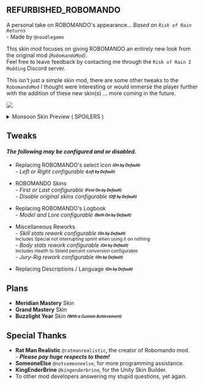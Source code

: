 ## REFURBISHED_ROBOMANDO

A personal take on ROBOMANDO's appearance... _Based on ``Risk of Rain Returns``_<br> - Made by ``@noodlegemo``

This skin mod focuses on giving ROBOMANDO an entirely new look from the original mod _(``RobomandoMod``)_.
<br>Feel free to leave feedback by contacting me through the ``Risk of Rain 2 Modding`` Discord server.

This isn't just a simple skin mod, there are some other tweaks to the ``RobomandoMod`` I thought were interesting or would immerse the player further with the addition of these new skin(s) ... more coming in the future.

![](https://github.com/elementGEMO/RefurbishedROBOMANDO/blob/master/GithubPreview/FullPreview.png?raw=true)

<details>
  <summary>Monsoon Skin Preview ( SPOILERS )</summary>
  
  ![](https://github.com/elementGEMO/RefurbishedROBOMANDO/blob/master/GithubPreview/MonsoonPreview.png?raw=true)
</details>

## Tweaks
#### _The following may be configured and or disabled._
- Replacing ROBOMANDO's select icon <sub><sup> _**(On by Default)**_ </sub></sup>
<br>- _Left or Right configurable_ <sub><sup> _**(Left by Default)**_ </sub></sup>

- ROBOMANDO Skins
<br>- _First or Last configurable_ <sub><sup> _**(First On by Default)**_ </sub></sup>
<br>- _Disable original skins configurable_ <sub><sup> _**(Off by Default)**_ </sub></sup>

- Replacing ROBOMANDO's Logbook
<br>- _Model and Lore configurable_ <sub><sup> _**(Both On by Default)**_ </sub></sup>

- Miscellaneous Reworks
<br>- _Skill stats rework configurable_ <sub><sup> _**(On by Default)**_ </sub></sup>
<br> <sup> Includes Special not interrupting sprint when using it on nothing </sup>
<br>- _Body stats rework configurable_ <sub><sup> _**(On by Default)**_ </sub></sup>
<br> <sup> Includes Health to Shield percent conversion configurable </sup>
<br>- _Jury-Rig rework configurable_ <sub><sup> _**(On by Default)**_ </sub></sup>

- Replacing Descriptions / Language <sub><sup> _**(On by Default)**_ </sub></sup>

## Plans

- **Meridian Mastery** Skin
- **Grand Mastery** Skin
- **Buzzlight Year** Skin <sub><sup> _**(With a Custom Achievement)**_ </sub></sup>

## Special Thanks
- **Rat Man Realistic** ``@ratmanrealistic``, the creator of Robomando mod.
<br>- **_Please pay huge respects to them!_**
- **SomeoneElse** ``@notsomeoneelse``, for more programming assistance.
- **KingEnderBrine** ``@kingenderbrine``, for the Unity Skin Builder.
- To other mod developers answering my stupid questions, yet again.
